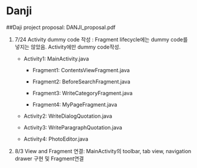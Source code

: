# Danji
##Daji project proposal: DANJI_proposal.pdf


1. 7/24 Activity dummy code 작성 : Fragment lifecycle에는 dummy code를 넣지는 않았음. Activity에만 dummy code작성. 

    - Activity1: MainActivity.java

        * Fragment1: ContentsViewFragment.java

        * Fragment2: BeforeSearchFragment.java

        * Fragment3: WriteCategoryFragment.java

        * Fragment4: MyPageFragment.java

    - Activity2: WriteDialogQuotation.java

    - Activity3: WriteParagraphQuotation.java

    - Activity4: PhotoEditor.java

2. 8/3 View and Fragment 연결: MainActivity의 toolbar, tab view, navigation drawer 구현 및 Fragment연결
